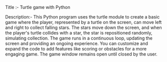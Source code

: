 Title :- Turtle game with Python

Description:-
This Python program uses the turtle module to create a basic game where the player, represented by a turtle on the screen, can move left and right to collect falling stars. 
The stars move down the screen, and when the player's turtle collides with a star, the star is repositioned randomly, simulating collection. The game runs in a continuous loop,
updating the screen and providing an ongoing experience. You can customize and expand the code to add features like scoring or obstacles for a more engaging game. 
The game window remains open until closed by the user.

